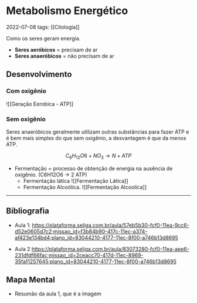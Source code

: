 # Metabolismo Energético
2022-07-08
tags: [[Citologia]]

Como os seres geram energia.

* **Seres aeróbicos** = precisam de ar
* **Seres anaeróbicos** = não precisam de ar

## Desenvolvimento

### Com oxigênio

![[Geração Eerobica - ATP]]

### Sem oxigênio

Seres anaeróbicos geralmente utilizam outras substâncias para fazer  ATP e é bem mais simples do que sem oxigênio, a desvantagem é que da menos ATP.

$$C_{6} H_{12} O{6} + NO_{3} → N + ATP$$

* Fermentação = processo de obtenção de energia na ausência de oxigênio. (C6H12O6 → 2 ATP)
	* Fermentação lática 
	![[Fermentação Lática]]
	* Fermentação Alcoólica.
	![[Fermentação Alcoolica]]

-----------------------------------------------
## Bibliografia

* Aula 1:
https://plataforma.seliga.com.br/aula/57eb5b30-fcf0-11ea-9cc6-d52e0605d7c2;missao_id=f3b84b90-417c-11ec-a374-af423e134bd4;plano_id=83044210-4177-11ec-8f00-a746b13d8695

* Aula 2
https://plataforma.seliga.com.br/aula/83073280-fcf0-11ea-aee6-231dfdf66fac;missao_id=2ceacc70-417d-11ec-8969-35fa11257645;plano_id=83044210-4177-11ec-8f00-a746b13d8695

## Mapa Mental

* Resumão da aula 1, que é a imagem